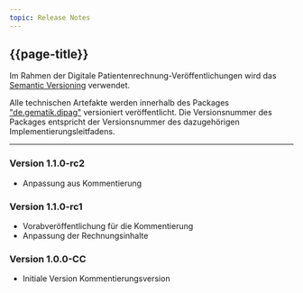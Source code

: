 ```yaml
---
topic: Release Notes
---
```


## {{page-title}}

Im Rahmen der Digitale Patientenrechnung-Veröffentlichungen wird das [Semantic Versioning](https://semver.org/lang/de/) verwendet.

Alle technischen Artefakte werden innerhalb des Packages ["de.gematik.dipag"](https://simplifier.net/DigitalePatientenrechnung/~packages) versioniert veröffentlicht. Die Versionsnummer des Packages entspricht der Versionsnummer des dazugehörigen Implementierungsleitfadens.

----
### Version 1.1.0-rc2

* Anpassung aus Kommentierung

### Version 1.1.0-rc1

* Vorabveröffentlichung für die Kommentierung
* Anpassung der Rechnungsinhalte


### Version 1.0.0-CC

* Initiale Version Kommentierungsversion

